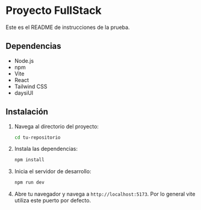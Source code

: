 # Proyecto FullStack

Este es el README de instrucciones de la prueba. 


## Dependencias

- Node.js
- npm
- Vite
- React
- Tailwind CSS
- daysiUI

## Instalación


1. Navega al directorio del proyecto:
    ```bash
    cd tu-repositorio
    ```
2. Instala las dependencias:
    ```bash
    npm install
    ```
 



3. Inicia el servidor de desarrollo:
    ```bash
    npm run dev
    ```

4. Abre tu navegador y navega a `http://localhost:5173`. Por lo general vite utiliza este puerto por defecto.

